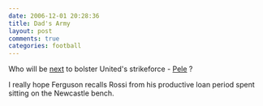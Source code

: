 ```yaml
---
date: 2006-12-01 20:28:36
title: Dad's Army
layout: post
comments: true
categories: football
---
```

Who will be
[next](http://news.bbc.co.uk/sport1/hi/football/teams/m/man_utd/6198464.stm)
to bolster United's strikeforce -
[Pele](http://www.nbrightside.com/blog/2006/05/20/mufc-announce-ruuds-replacement/)
?

I really hope Ferguson recalls Rossi from his productive loan period
spent sitting on the Newcastle bench.
